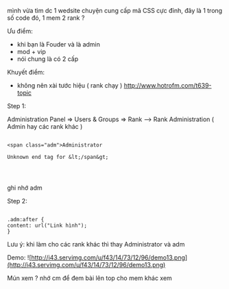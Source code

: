 mình vừa tìm dc 1 wedsite chuyện cung cấp mã CSS cực đỉnh, đây là 1 trong số code đó, 1 mem 2 rank ?

Ưu điểm:
+ khi bạn là Fouder và là admin
+ mod + vip
+ nói chung là có 2 cấp

Khuyết điểm:
+ không nên xài tước hiệu ( rank chạy ) http://www.hotrofm.com/t639-topic

Step 1:

Administration Panel => Users & Groups => Rank --> Rank Administration ( Admin hay các rank khác )

```

<span class="adm">Administrator

Unknown end tag for &lt;/span&gt;




```
ghi nhớ adm


Step 2:

```

.adm:after {
content: url("Link hình");
}

```

Lưu ý: khi làm cho các rank khác thì thay Administrator và adm


Demo:
![http://i43.servimg.com/u/f43/14/73/12/96/demo13.png](http://i43.servimg.com/u/f43/14/73/12/96/demo13.png)


Mún xem ? nhớ cm để đem bài lên top cho mem khác xem